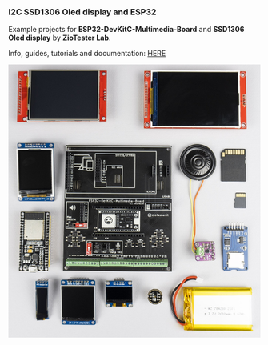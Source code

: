 ### I2C SSD1306 Oled display and ESP32

Example projects for **ESP32-DevKitC-Multimedia-Board**  and **SSD1306 Oled display** by **ZioTester Lab**.

Info, guides, tutorials and documentation: [HERE](http://ziotester.github.io/hardware/mmb)

![](kit.jpg)